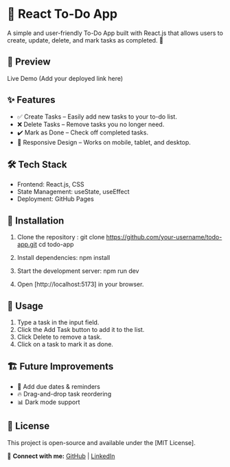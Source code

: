 # 📌 React To-Do App

A simple and user-friendly To-Do App built with React.js that allows users to create, update, delete, and mark tasks as completed. 🚀

## 📸 Preview

Live Demo (Add your deployed link here)

## ✨ Features

- ✅ Create Tasks – Easily add new tasks to your to-do list.
- ❌ Delete Tasks – Remove tasks you no longer need.
- ✔️ Mark as Done – Check off completed tasks.
- 📱 Responsive Design – Works on mobile, tablet, and desktop.

## 🛠️ Tech Stack

- Frontend: React.js, CSS
- State Management: useState, useEffect
- Deployment: GitHub Pages

## 🚀 Installation

1. Clone the repository : git clone https://github.com/your-username/todo-app.git
   cd todo-app
2. Install dependencies: npm install

3. Start the development server: npm run dev
4. Open [http://localhost:5173] in your browser.

## 🔧 Usage

1. Type a task in the input field.
2. Click the Add Task button to add it to the list.
3. Click Delete to remove a task.
4. Click on a task to mark it as done.

## 🏗️ Future Improvements

- 🌟 Add due dates & reminders
- 🔥 Drag-and-drop task reordering
- 📊 Dark mode support

## 📜 License

This project is open-source and available under the [MIT License].

🔗 **Connect with me:**
[GitHub](https://github.com/yashrao0001) | [LinkedIn](www.linkedin.com/in/yashyadav001)
